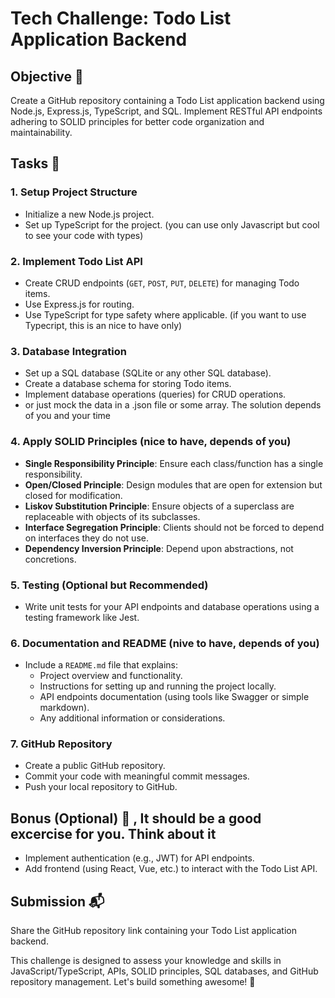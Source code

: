 # Tech Challenge: Todo List Application Backend

## Objective 🚀
Create a GitHub repository containing a Todo List application backend using Node.js, Express.js, TypeScript, and SQL. Implement RESTful API endpoints adhering to SOLID principles for better code organization and maintainability.

## Tasks 📝

### 1. Setup Project Structure
- Initialize a new Node.js project.
- Set up TypeScript for the project. (you can use only Javascript but cool to see your code with types)

### 2. Implement Todo List API
- Create CRUD endpoints (`GET`, `POST`, `PUT`, `DELETE`) for managing Todo items.
- Use Express.js for routing.
- Use TypeScript for type safety where applicable. (if you want to use Typecript, this is an nice to have only)

### 3. Database Integration
- Set up a SQL database (SQLite or any other SQL database).
- Create a database schema for storing Todo items.
- Implement database operations (queries) for CRUD operations.
- or just mock the data in a .json file or some array. The solution depends of you and your time

### 4. Apply SOLID Principles (nice to have, depends of you)
- **Single Responsibility Principle**: Ensure each class/function has a single responsibility.
- **Open/Closed Principle**: Design modules that are open for extension but closed for modification.
- **Liskov Substitution Principle**: Ensure objects of a superclass are replaceable with objects of its subclasses.
- **Interface Segregation Principle**: Clients should not be forced to depend on interfaces they do not use.
- **Dependency Inversion Principle**: Depend upon abstractions, not concretions.

### 5. Testing (Optional but Recommended)
- Write unit tests for your API endpoints and database operations using a testing framework like Jest.

### 6. Documentation and README (nive to have, depends of you)
- Include a `README.md` file that explains:
  - Project overview and functionality.
  - Instructions for setting up and running the project locally.
  - API endpoints documentation (using tools like Swagger or simple markdown).
  - Any additional information or considerations.

### 7. GitHub Repository
- Create a public GitHub repository.
- Commit your code with meaningful commit messages.
- Push your local repository to GitHub.

## Bonus (Optional) 🌟 , It should be a good excercise for you. Think about it
- Implement authentication (e.g., JWT) for API endpoints.
- Add frontend (using React, Vue, etc.) to interact with the Todo List API.

## Submission 📬
Share the GitHub repository link containing your Todo List application backend.

This challenge is designed to assess your knowledge and skills in JavaScript/TypeScript, APIs, SOLID principles, SQL databases, and GitHub repository management. Let's build something awesome! 🎉

